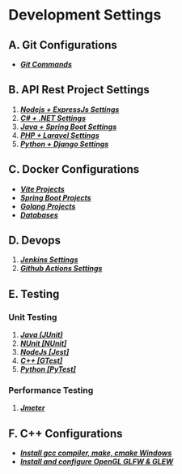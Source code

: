 # Development Settings

## A. Git Configurations

- ***[Git Commands](languages/git.md)***

## B. API Rest Project Settings

1. ***[Nodejs + ExpressJs Settings](languages/nodejs.md)*** 
2. ***[C# + .NET Settings](languages/csharp.md)***
3. ***[Java + Spring Boot Settings](languages/java.md)***
4. ***[PHP + Laravel Settings](languages/php.md)***
5. ***[Python + Django Settings](languages/python.md)***

## C. Docker Configurations

- ***[Vite Projects](docker/vite_projects.md)***
- ***[Spring Boot Projects](docker/springboot-projects.md)***
- ***[Golang Projects](docker/golang_projects.md)***
- ***[Databases](docker/databases.md)***

## D. Devops

1. ***[Jenkins Settings](CI&CD/jenkins.md)***
2. ***[Github Actions Settings](CI&CD/githubactions.md)***

## E. Testing

### Unit Testing

1. ***[Java (JUnit)](testing/JavaUnitTest.md)***
2. ***[NUnit [NUnit]](testing/CsharpUnitTest.md)***
3. ***[NodeJs [Jest]](testing/NodeJsUnitTest.md)***
4. ***[C++ [GTest]](testing/CppUnitTest.md)***
5. ***[Python [PyTest]](testing/CppUnitTest.md)***

### Performance Testing
1. ***[Jmeter](testing/Jmeter.md)***

## F. C++ Configurations

- ***[Install gcc compiler, make, cmake Windows](languages/cpp.md)***
- ***[Install and configure OpenGL GLFW & GLEW](cpp/opengl.md)***
